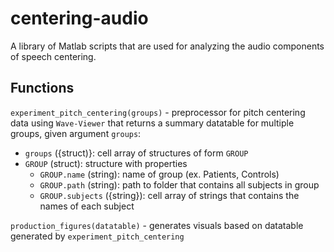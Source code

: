 # centering-audio

A library of Matlab scripts that are used for analyzing the audio components of speech centering.

## Functions
`experiment_pitch_centering(groups)` - preprocessor for pitch centering data using `Wave-Viewer` that returns a summary datatable for multiple groups, given argument `groups`:
- `groups` ({struct)}: cell array of structures of form `GROUP`
- `GROUP` (struct): structure with properties
	- `GROUP.name` (string): name of group (ex. Patients, Controls)
	- `GROUP.path` (string): path to folder that contains all subjects in group
	- `GROUP.subjects` ({string}): cell array of strings that contains the names of each subject

`production_figures(datatable)` - generates visuals based on datatable generated by `experiment_pitch_centering`

